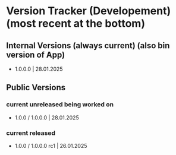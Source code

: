 # Version Tracker (Developement) (most recent at the bottom)

## Internal Versions (always current) (also bin version of App)
- 1.0.0.0 | 28.01.2025

## Public Versions
### current unreleased being worked on
- 1.0.0 / 1.0.0.0 | 28.01.2025

### current released
- 1.0.0 / 1.0.0.0 rc1 | 26.01.2025